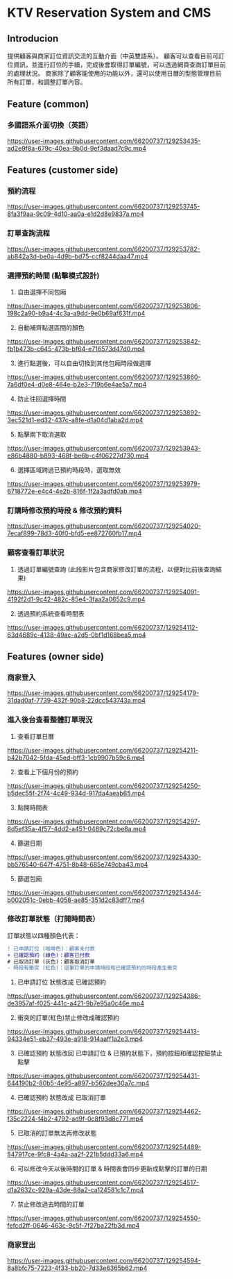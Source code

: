 # KTV Reservation System and CMS
## Introducion
提供顧客與商家訂位資訊交流的互動介面（中英雙語系）。
顧客可以查看目前可訂位資訊，並進行訂位的手續，完成後會取得訂單編號，可以透過網頁查詢訂單目前的處理狀況。
商家除了顧客能使用的功能以外，還可以使用日曆的型態管理目前所有訂單，和調整訂單內容。


## Feature (common)
### 多國語系介面切換（英語）
  <!--04-customer-reservation(multiLang) -->
  


https://user-images.githubusercontent.com/66200737/129253435-ad2e9f8a-679c-40ea-9b0d-9ef3daad7c9c.mp4


## Features (customer side)

### 預約流程
  <!-- 01-customer-reservation -->


https://user-images.githubusercontent.com/66200737/129253745-8fa3f9aa-9c09-4d10-aa0a-e1d2d8e9837a.mp4


### 訂單查詢流程
  <!-- 02-order-inquery -->


https://user-images.githubusercontent.com/66200737/129253782-ab842a3d-be0a-4d9b-bd75-ccf8244daa47.mp4


### 選擇預約時間 (點擊模式設計)
1. 自由選擇不同包廂
    <!-- 05-1-time-selection_normal -->


https://user-images.githubusercontent.com/66200737/129253806-198c2a90-b9a4-4c3a-a9dd-9e0b69af631f.mp4


2. 自動補齊點選區間的顏色
    <!--05-2-time-selection_auto-fill-up(1x) -->


https://user-images.githubusercontent.com/66200737/129253842-fb1b473b-c645-473b-bf64-e716573d47d0.mp4


3. 進行點選後，可以自由切換到其他包廂時段做選擇
    <!-- 05-3-time-selection_cross-timeline(1.5x) -->


https://user-images.githubusercontent.com/66200737/129253860-7a6df0e4-d0e8-464e-b2e3-719b6e4ae5a7.mp4


4. 防止往回選擇時間
    <!-- 05-4-time-selection_prevent-opposite-direction-selection(1.5x) -->


https://user-images.githubusercontent.com/66200737/129253892-3ec521d1-ed32-437c-a8fe-d1a04d1aba2d.mp4


5. 點擊兩下取消選取
    <!-- 05-5-time-selection_click-two-times-to-canceled-selection(1.5x) -->


https://user-images.githubusercontent.com/66200737/129253943-e86b4880-b893-468f-be6b-c4f06227d730.mp4


6. 選擇區域跨過已預約時段時，選取無效
    <!-- 05-6-time-selection_cannot-cross-reserved-region(1.5x) -->
    

https://user-images.githubusercontent.com/66200737/129253979-6718772e-e4c4-4e2b-816f-1f2a3adfd0ab.mp4



### 訂購時修改預約時段 & 修改預約資料
  <!-- 06-customer-modify-time-selection-or-info(2x) -->


https://user-images.githubusercontent.com/66200737/129254020-7ecaf899-78d3-40f0-bfd5-ee872760fb17.mp4


### 顧客查看訂單狀況
1. 透過訂單編號查詢 (此段影片包含商家修改訂單的流程，以便對比前後查詢結果)
    <!-- 09-1-check-order-status-after-status-changed-by-order-inquery(1.5x) -->


https://user-images.githubusercontent.com/66200737/129254091-4192f2d1-9c42-482c-85e4-3faa2a0652c9.mp4


2. 透過預約系統查看時間表
    <!-- 09-2-check-order-status-after-status-changed-by-timeline(1.5x) -->


https://user-images.githubusercontent.com/66200737/129254112-63d4689c-4138-49ac-a2d5-0bf1d168bea5.mp4

## Features (owner side)
### 商家登入
  <!-- 03-member-login -->


https://user-images.githubusercontent.com/66200737/129254179-31dad0af-7739-432f-90b8-22dcc543743a.mp4


### 進入後台查看整體訂單現況
1. 查看訂單日曆
    <!-- 07-1-check-orders-calendar(2x) -->


https://user-images.githubusercontent.com/66200737/129254211-b42b7042-5fda-45ed-bff3-1cb9907b59c6.mp4


2. 查看上下個月份的預約
    <!-- 07-2-check-another-month-orders(1.5x) -->


https://user-images.githubusercontent.com/66200737/129254250-b5dec55f-2f74-4c49-934d-917da4aeab65.mp4


3. 點開時間表
    <!-- 07-3-open-the-timeline(1x, cut) -->


https://user-images.githubusercontent.com/66200737/129254297-8d5ef35a-4f57-4dd2-a451-0489c72cbe8a.mp4


4. 篩選日期
    <!-- 07-4-choose-a-date(1x, cut) -->


https://user-images.githubusercontent.com/66200737/129254330-bb576540-647f-4751-8b48-685e749cba43.mp4


5. 篩選包廂
    <!-- 07-5-choose-a-room(1x) -->


https://user-images.githubusercontent.com/66200737/129254344-b002051c-0ebb-4058-ae85-351d2c83dff7.mp4


### 修改訂單狀態（打開時間表）
訂單狀態以四種顏色代表：
```diff
! 已申請訂位 (咖啡色)：顧客未付款
+ 已確認預約 (綠色)：顧客已付款
# 已取消訂單 (灰色)：顧客取消訂單
- 時段有衝突 (紅色)：這筆訂單的申請時段和已確認預約的時段產生衝突
```
1. 已申請訂位 狀態改成 已確認預約
    <!-- 08-1-modify-order-status-to-reserved(1x) -->


https://user-images.githubusercontent.com/66200737/129254386-de3957af-f025-441c-a421-9b7e95a0c46e.mp4


2. 衝突的訂單(紅色)禁止修改成確認預約
    <!-- 08-2-modify-order-status-conflicted-cannot-choose-reserved(1x) -->


https://user-images.githubusercontent.com/66200737/129254413-94334e51-eb37-493e-a918-914aaff1a2e3.mp4


3. 已確認預約 狀態改回 已申請訂位 & 已預約狀態下，預約按鈕和確認按鈕禁止點擊
    <!-- 08-3-modify-order-status-to-applied(1x) -->


https://user-images.githubusercontent.com/66200737/129254431-644190b2-80b5-4e95-a897-b562dee30a7c.mp4


4. 已確認預約 狀態改成 已取消訂單
    <!-- 08-4-modify-order-status-to-deleted(1x) -->


https://user-images.githubusercontent.com/66200737/129254462-f35c2224-f4b2-4792-ad9f-0c8f93d8c771.mp4


5. 已取消的訂單無法再修改狀態
    <!-- 08-5-modify-order-status-delected-cannot-be-modified(1x) -->


https://user-images.githubusercontent.com/66200737/129254489-547917ce-9fc8-4a4a-aa2f-221b5ddd33a6.mp4


6. 可以修改今天以後時間的訂單 & 時間表會同步更新成點擊的訂單的日期
    <!-- 08-6-modify-order-status-from-now-on-and-update-timeline-date -->


https://user-images.githubusercontent.com/66200737/129254517-d1a2632c-929a-43de-88a2-ca124581c1c7.mp4


7. 禁止修改過去時間的訂單
    <!-- 08-7-modify-order-status-cannot-edit-order-before(1x) -->


https://user-images.githubusercontent.com/66200737/129254550-fefcd2ff-0646-463c-9c5f-7f27ba22fb3d.mp4


### 商家登出
  <!-- 10-member-logout -->


https://user-images.githubusercontent.com/66200737/129254594-8a8bfc75-7223-4f33-bb20-7d33e6365b62.mp4

